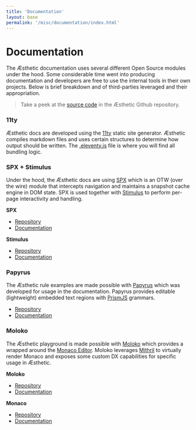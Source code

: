 ```yaml
---
title: 'Documentation'
layout: base
permalink: '/misc/documentation/index.html'
---
```


# Documentation

The Æsthetic documentation uses several different Open Source modules under the hood. Some considerable time went into producing documentation and developers are free to use the internal tools in their own projects. Below is brief breakdown and of third-parties leveraged and their appropriation.

> Take a peek at the [source code](#) in the Æsthetic Github repository.

### 11ty

Æsthetic docs are developed using the [11ty](#) static site generator. Æsthetic compiles markdown files and uses certain structures to determine how output should be written. The [.eleventy.js](#) file is where you will find all bundling logic.

### SPX + Stimulus

Under the hood, the Æsthetic docs are using [SPX](#) which is an OTW (over the wire) module that intercepts navigation and maintains a snapshot cache engine in DOM state. SPX is used together with [Stimulus](#) to perform per-page interactivity and handling.

**SPX**

- [Repository](#)
- [Documentation](#)

**Stimulus**

- [Repository](#)
- [Documentation](#)

### Papyrus

The Æsthetic rule examples are made possible with [Papyrus](#) which was developed for usage in the documentation. Papyrus provides editable (lightweight) embedded text regions with [PrismJS](#) grammars.

- [Repository](#)
- [Documentation](#)

### Moloko

The Æsthetic playground is made possible with [Moloko](#) which provides a wrapped around the [Monaco Editor](#). Moloko leverages [Mithril](#) to virtually render Monaco and exposes some custom DX capabilities for specific usage in Æsthetic.

**Moloko**

- [Repository](#)
- [Documentation](#)

**Monaco**

- [Repository](#)
- [Documentation](#)
